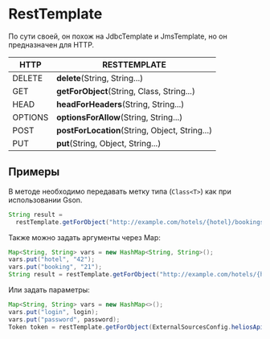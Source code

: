 # RestTemplate

По сути своей, он похож на JdbcTemplate и JmsTemplate, но он предназначен для HTTP.

|HTTP|	RESTTEMPLATE|
|----|----|
|DELETE|	**delete**(String, String...)|
|GET|	**getForObject**(String, Class, String...)|
|HEAD|	**headForHeaders**(String, String...)|
|OPTIONS|	**optionsForAllow**(String, String...)|
|POST|	**postForLocation**(String, Object, String...)|
|PUT|	**put**(String, Object, String...)|

## Примеры
В методе необходимо передавать метку типа (`Class<T>`) как при использовании Gson.

```java
String result = 
  restTemplate.getForObject("http://example.com/hotels/{hotel}/bookings/{booking}", String.class, "42", "21");
```

Также можно задать аргументы через Map:
```java
Map<String, String> vars = new HashMap<String, String>();
vars.put("hotel", "42");
vars.put("booking", "21");
String result = restTemplate.getForObject("http://example.com/hotels/{hotel}/bookings/{booking}", String.class, vars);
```

Или задать параметры:
```java
Map<String, String> vars = new HashMap<>();
vars.put("login", login);
vars.put("password", password);
Token token = restTemplate.getForObject(ExternalSourcesConfig.heliosApiUri + "auth?login={login}&password={password}",Token.class, vars);
```
